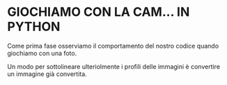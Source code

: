 # GIOCHIAMO CON LA CAM... IN PYTHON

Come prima fase osserviamo il comportamento del nostro codice quando giochiamo con una foto.

Un modo per sottolineare ulteriolmente i profili delle immagini è convertire un immagine già convertita.
